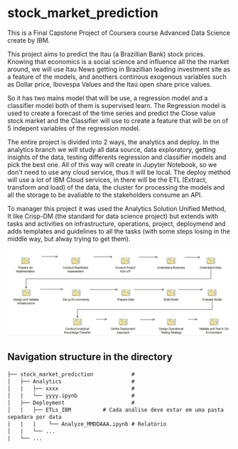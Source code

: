# stock_market_prediction

This is a Final Capstone Project of Coursera course Advanced Data Science create by IBM.

This project aims to predict the Itau (a Brazillian Bank) stock prices. Knowing that economics is a social science and influence all the the market around, we will use Itau News getting in Brazillian leading investment site as a feature of the models, and anothers continous exogenous variables such as Dollar price, Ibovespa Values and the Itaú open share price values.

So it has two mains model that will be use, a regression model and a classifier model both of them is supervised learn. The Regression model is used to create a forecast of the time series and predict the Close value stock market and the Classifier will use to create a feature that will be on of 5 indepent variables of the regression model.

The entire project is divided into 2 ways, the analytics and deploy. In the analytics branch we will study all data source, data exploratory, getting insights of the data, testing differents regression and classifier models and pick the best one. All of this way will create in Jupyter Notebook, so we don't need to use any cloud service, thus it will be local. The deploy method will use a lot of IBM Cloud services, in there will be the ETL (Extract, transform and load) of the data, the cluster for processing the models and all the storage to be avaliable to the stakeholders consume an API.

To manager this project it was used the Analytics Solution Unified Method, It like Crisp-DM (the standard for data science project) but extends with  tasks and activities on infrastructure, operations, project, deploymend and adds templates and guidelines to all the tasks (with some steps losing in the middle way, but alway trying to get them).

![](https://github.com/carlleston/stock_market_prediction/blob/master/asum-process-detail.jpg)



## Navigation structure in the directory


    ├── stock_market_prediction            # 
    │   ├── Analytics                      # 
    │   |   ├── xxxx                       # 
    │   |   └── yyyy.ipynb                 # 
    │   ├── Deployment                     # 
    │   |   ├── ETLs_IBM          # Cada análise deve estar em uma pasta sepadara por data
    |   |   |    └── Analyze_MMDDAAA.ipynb # Relatório
    │   |   └── ... 
    |   └── ... 





